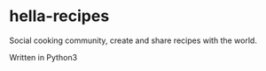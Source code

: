 # hella-recipes

Social cooking community, create and share recipes with the world.

Written in Python3
